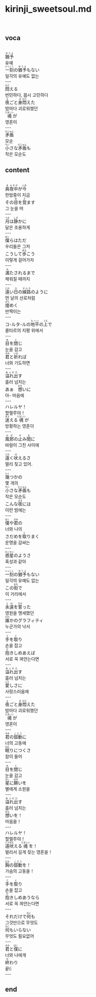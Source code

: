 <h1>kirinji_sweetsoul.md</h1><br>
<h2>voca</h2><br>
<ruby>猶予<rt>ゆうよ</rt></ruby><br>
유예<br>
<ruby>一刻<rt>いっこく</rt></ruby>の<ruby>猶予<rt>ゆうよ</rt></ruby>もない<br>
일각의 유예도 없는 <br>
---<br>
<ruby>悶<rt>もだ</rt></ruby>える<br>
번민하다, 몹시 고민하다<br>
<ruby>夜<rt>よ</rt></ruby>ごと<ruby>身<rt>み</rt></ruby><ruby>悶<rt>もだ</rt></ruby>えた<br>
밤마다 괴로워했던<br>
<ruby>魂<rt>たましい</rt></ruby>が<br>
영혼이<br>
---<br>
<ruby>矛盾<rt>むじゅん</rt></ruby><br>
모순<br>
<ruby>小<rt>ちい</rt></ruby>さな<ruby>矛盾<rt>むじゅん</rt></ruby>も<br>
작은 모순도<br>
<h2>content</h2><br>
<ruby>眞<rt>ま</rt></ruby><ruby>夜中<rt>よなか</rt></ruby>が<ruby>今<rt>いま</rt></ruby><br>
한밤중이 지금<br>
その<ruby>目<rt>め</rt></ruby>を<ruby>覚<rt>さ</rt></ruby>ます<br>
그 눈을 떠<br>
---<br>
<ruby>月<rt>つき</rt></ruby>は<ruby>静<rt>しず</rt></ruby>かに<br>
달은 조용하게<br>
---<br>
<ruby>僕<rt>ぼく</rt></ruby>らはただ<br>
우리들은 그저<br>
こうして<ruby>歩<rt>ある</rt></ruby>こう<br>
이렇게 걸어가자<br>
---<br>
<ruby>滿<rt>み</rt></ruby>たされるまで<br>
채워질 때까지<br>
---<br>
<ruby>遠<rt>とお</rt></ruby>い<ruby>日<rt>ひ</rt></ruby>の<ruby>線路<rt>せんろ</rt></ruby>のように<br>
먼 날의 선로처럼<br>
<ruby>煌<rt>きら</rt></ruby>めく<br>
반짝이는<br>
---<br>
コ-ルタ-ルの<ruby>地平<rt>ちへい</rt></ruby>の<ruby>上<rt>うえ</rt></ruby>で<br>
콜타르의 지평 위에서<br>
---<br>
<ruby>目<rt>め</rt></ruby>を<ruby>閉<rt>と</rt></ruby>じ<br>
눈을 감고<br>
<ruby>君<rt>きみ</rt></ruby>と<ruby>祈<rt>いの</rt></ruby>れば<br>
너와 기도하면<br>
---<br>
<ruby>溢れ出<rt>あふれだ</rt></ruby>す<br>
흘러 넘치는<br>
あぁ　<ruby>想<rt>おも</rt></ruby>いに<br>
아- 마음에<br>
---<br>
ハレルヤ！<br>
할렐루야！<br>
<ruby>迷<rt>まよ</rt></ruby>える<ruby>魂<rt>たましい</rt></ruby>が<br>
방황하는 영혼이<br>
---<br>
<ruby>風邪<rt>かぜ</rt></ruby>の<ruby>止<rt>や</rt></ruby>み<ruby>間<rt>ま</rt></ruby>に<br>
바람이 그친 사이에<br>
---<br>
<ruby>遠<rt>とお</rt></ruby>く<ruby>吠<rt>ほ</rt></ruby>えるさ<br>
멀리 짖고 있어.<br>
---<br>
<ruby>幾<rt>いく</rt></ruby>つかの<br>
몇 개의<br>
<ruby>小<rt>ちい</rt></ruby>さな<ruby>矛盾<rt>むじゅん</rt></ruby>も<br>
작은 모순도<br>
こんな<ruby>夜<rt>よる</rt></ruby>には<br>
이런 밤에는<br>
---<br>
<ruby>僕<rt>ぼく</rt></ruby>や<ruby>君<rt>きみ</rt></ruby>の<br>
너와 나의<br>
さだめを<ruby>取<rt>と</rt></ruby>りまく<br>
운명을 감싸는<br>
---<br>
<ruby>惑星<rt>わくせい</rt></ruby>のようさ<br>
혹성과 같아<br>
---<br>
<ruby>一刻<rt>いっこく</rt></ruby>の<ruby>猶予<rt>ゆうよ</rt></ruby>もない<br>
일각의 유예도 없는 <br>
この<ruby>街<rt>まち</rt></ruby>で<br>
이 거리에서<br>
---<br>
<ruby>永遠<rt>とわ</rt></ruby>を<ruby>誓<rt>ちか</rt></ruby>った<br>
영원을 맹세했던<br>
<ruby>誰<rt>だれ</rt></ruby>かのグラフィティ<br>
누군가의 낙서<br>
---<br>
<ruby>手<rt>て</rt></ruby>を<ruby>取<rt>と</rt></ruby>り<br>
손을 잡고<br>
<ruby>抱<rt>だ</rt></ruby>きしめあえば<br>
서로 꼭 껴안는다면<br>
---<br>
<ruby>溢れ出<rt>あふれだ</rt></ruby>す<br>
흘러 넘치는<br>
<ruby>愛<rt>いと</rt></ruby>しさに<br>
사랑스러움에<br>
---<br>
<ruby>夜<rt>よ</rt></ruby>ごと<ruby>身<rt>み</rt></ruby><ruby>悶<rt>もだ</rt></ruby>えた<br>
밤마다 괴로워했던<br>
<ruby>魂<rt>たましい</rt></ruby>が<br>
영혼이<br>
---<br>
<ruby>君<rt>きみ</rt></ruby>の<ruby>鼓動<rt>こどう</rt></ruby>に　<br>
너의 고동에<br>
<ruby>眠<rt>ねむ</rt></ruby>りにつくさ<br>
잠이 들어<br>
---<br>
<ruby>目<rt>め</rt></ruby>を<ruby>閉<rt>と</rt></ruby>じ<br>
눈을 감고<br>
<ruby>星<rt>ほし</rt></ruby>に<ruby>願<rt>ねが</rt></ruby>いを<br>
별에게 소원을<br>
---<br>
<ruby>溢れ出<rt>あふれだ</rt></ruby>す<br>
흘러 넘치는<br>
<ruby>想<rt>おも</rt></ruby>いを！<br>
마음을！<br>
---<br>
ハレルヤ！<br>
할렐루야！<br>
<ruby>遠吠<rt>とうぼえ</rt></ruby>える<ruby>魂<rt>たましい</rt></ruby>を！<br>
멀리서 길게 짖는 영혼을！<br>
---<br>
<ruby>胸<rt>むね</rt></ruby>の<ruby>鼓動<rt>こどう</rt></ruby>を！<br>
가슴의 고동을！<br>
---<br>
<ruby>手<rt>て</rt></ruby>を<ruby>取<rt>と</rt></ruby>り<br>
손을 잡고<br>
<ruby>抱<rt>だ</rt></ruby>きしめあうなら<br>
서로 꼭 껴안는다면<br>
---<br>
それだけで<ruby>何<rt>なに</rt></ruby>も<br>
그것만으로 무엇도<br>
<ruby>何<rt>なに</rt></ruby>もいらない<br>
무엇도 필요없어<br>
---<br>
<ruby>君<rt>きみ</rt></ruby>と<ruby>僕<rt>ぼく</rt></ruby>に<br>
너와 나에게<br>
<ruby>終<rt>お</rt></ruby>わり<br>
끝(:<br>
---<br>
<h2>end</h2><br>